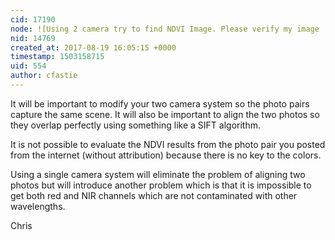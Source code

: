 ```yaml
---
cid: 17190
node: ![Using 2 camera try to find NDVI Image. Please verify my image .](../notes/Kalarav/08-19-2017/using-2-camera-try-to-find-ndvi-image-please-verify-my-image)
nid: 14769
created_at: 2017-08-19 16:05:15 +0000
timestamp: 1503158715
uid: 554
author: cfastie
---
```


It will be important to modify your two camera system so the photo pairs capture the same scene. It will also be important to align the two photos so they overlap perfectly using something like a SIFT algorithm.

It is not possible to evaluate the NDVI results from the photo pair you posted from the internet (without attribution) because there is no key to the colors. 

Using a single camera system will eliminate the problem of aligning two photos but will introduce another problem which is that it is impossible to get both red and NIR channels which are not contaminated with other wavelengths.

Chris